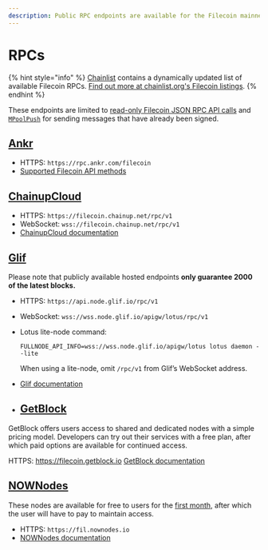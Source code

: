 ```yaml
---
description: Public RPC endpoints are available for the Filecoin mainnet.
---
```


# RPCs

{% hint style="info" %}
[Chainlist](https://chainlist.org/?search=filecoin&testnets=true) contains a dynamically updated list of available Filecoin RPCs. [Find out more at chainlist.org's Filecoin listings](https://chainlist.org/?search=filecoin&testnets=true).
{% endhint %}

These endpoints are limited to [read-only Filecoin JSON RPC API calls](../../reference/json-rpc/) and [`MPoolPush`](../../reference/json-rpc/mpool.md) for sending messages that have already been signed.

## [Ankr](https://ankr.com)

* HTTPS: `https://rpc.ankr.com/filecoin`
* [Supported Filecoin API methods](https://www.ankr.com/docs/rpc-service/chains/chains-list/#filecoin)

## [ChainupCloud](https://cloud.chainup.com)

* HTTPS: `https://filecoin.chainup.net/rpc/v1`
* WebSocket: `wss://filecoin.chainup.net/rpc/v1`
* [ChainupCloud documentation](https://docs.chainupcloud.com/blockchain-api/filecoin/public-apis)

## [Glif](https://api.node.glif.io)

Please note that publicly available hosted endpoints **only guarantee 2000 of the latest blocks.**

* HTTPS: `https://api.node.glif.io/rpc/v1`
* WebSocket: `wss://wss.node.glif.io/apigw/lotus/rpc/v1`
*   Lotus lite-node command:

    ```shell
    FULLNODE_API_INFO=wss://wss.node.glif.io/apigw/lotus lotus daemon --lite
    ```

    When using a lite-node, omit `/rpc/v1` from Glif’s WebSocket address.
* [Glif documentation](https://hosting.glif.io/)

* ## [GetBlock](https://getblock.io/nodes/fil/)

GetBlock offers users access to shared and dedicated nodes with a simple pricing model. Developers can try out their services with a free plan, after which paid options are available for continued access.

HTTPS: https://filecoin.getblock.io
[GetBlock documentation](https://getblock.io/docs/getblock-explorer/get-started/)

## [NOWNodes](https://nownodes.io/)

These nodes are available for free to users for the [first month](https://nownodes.io/pricing), after which the user will have to pay to maintain access.

* HTTPS: `https://fil.nownodes.io`
* [NOWNodes documentation](https://documenter.getpostman.com/view/13630829/TVmFkLwy)
